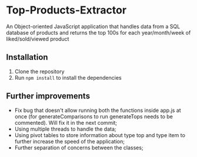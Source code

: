 # Top-Products-Extractor
An Object-oriented JavaScript application that handles data from a SQL database of products and returns the top 100s for each year/month/week of liked/sold/viewed product

## Installation
1. Clone the repository
2. Run `npm install` to install the dependencies

## Further improvements
- Fix bug that doesn't allow running both the functions inside app.js at once (for generateComparisons to run generateTops needs to be commented). Will fix it in the next commit;
- Using multiple threads to handle the data;
- Using pivot tables to store information about type top and type item to further increase the speed of the application;
- Further separation of concerns between the classes;